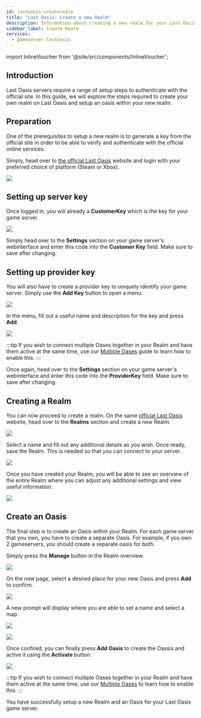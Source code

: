 ```yaml
---
id: lastoasis-createrealm
title: "Last Oasis: Create a new Realm"
description: Information about creating a new realm for your Last Oasis server from ZAP-Hosting - ZAP-Hosting.com documentation
sidebar_label: Create Realm
services:
  - gameserver-lastoasis
---
```


import InlineVoucher from '@site/src/components/InlineVoucher';

## Introduction
Last Oasis servers require a range of setup steps to authenticate with the official site. In this guide, we will explore the steps required to create your own realm on Last Oasis and setup an oasis within your new realm.

<InlineVoucher />

## Preparation
One of the prerequisites to setup a new realm is to generate a key from the official site in order to be able to verify and authenticate with the official online services.

Simply, head over to [the official Last Oasis](https://myrealm.lastoasis.gg/) website and login with your preferred choice of platform (Steam or Xbox).

![](https://screensaver01.zap-hosting.com/index.php/s/Z2sPJLFks9LY8cg/preview)

## Setting up server key
Once logged in, you will already a **CustomerKey** which is the key for your game server.

![](https://screensaver01.zap-hosting.com/index.php/s/DgdDoCHf7DDjZ2s/preview)

Simply head over to the **Settings** section on your game server's webinterface and enter this code into the **Customer Key** field. Make sure to save after changing.

## Setting up provider key
You will also have to create a provider key to uniquely identify your game server. Simply use the **Add Key** button to open a menu.

![](https://screensaver01.zap-hosting.com/index.php/s/JMQPTZrHcCxgEz2/preview)

In the menu, fill out a useful name and description for the key and press **Add**.

![](https://screensaver01.zap-hosting.com/index.php/s/bfiaA2gjjjxESpM/preview)

:::tip
If you wish to connect multiple Oases together in your Realm and have them active at the same time, use our [Multiple Oases](lastoasis-multiple-oases.md) guide to learn how to enable this.
:::

Once again, head over to the **Settings** section on your game server's webinterface and enter this code into the **ProviderKey** field. Make sure to save after changing.

## Creating a Realm
You can now proceed to create a realm. On the same [official Last Oasis](https://myrealm.lastoasis.gg/) website, head over to the **Realms** section and create a new Realm.

![](https://screensaver01.zap-hosting.com/index.php/s/ydzjKZTgG4L7QpQ/preview)

Select a name and fill out any additional details as you wish. Once ready, save the Realm. This is needed so that you can connect to your server.

![](https://screensaver01.zap-hosting.com/index.php/s/4rJq5r2zfHx66Qs/preview)

Once you have created your Realm, you will be able to see an overview of the entire Realm where you can adjust any additional settings and view useful information.

![](https://screensaver01.zap-hosting.com/index.php/s/j5egcHeicf3QPiR/preview)

## Create an Oasis
The final step is to create an Oasis within your Realm. For each game server that you own, you have to create a separate Oasis. For example, if you own 2 gameservers, you should create a separate oasis for both.

Simply press the **Manage** button in the Realm overview.

![](https://screensaver01.zap-hosting.com/index.php/s/GNDZ7DaeLT2qAoC/preview)

On the new page, select a desired place for your new Oasis and press **Add** to confirm.

![](https://screensaver01.zap-hosting.com/index.php/s/dXKXKod6y8NE8SC/preview)

A new prompt will display where you are able to set a name and select a map.

![](https://screensaver01.zap-hosting.com/index.php/s/aKJmGmGQmz65Xnz/preview)

![](https://screensaver01.zap-hosting.com/index.php/s/Hrq49c3TArdYXdG/preview)

Once confired, you can finally press **Add Oasis** to create the Oassis and active it using the **Activate** button.

![](https://screensaver01.zap-hosting.com/index.php/s/tfEXd4GgAMDd8sE/preview)

:::tip
If you wish to connect multiple Oases together in your Realm and have them active at the same time, use our [Multiple Oases](lastoasis-multiple-oases.md) to learn how to enable this.
:::

You have successfully setup a new Realm and an Oasis for your Last Oasis game server.

<InlineVoucher />
